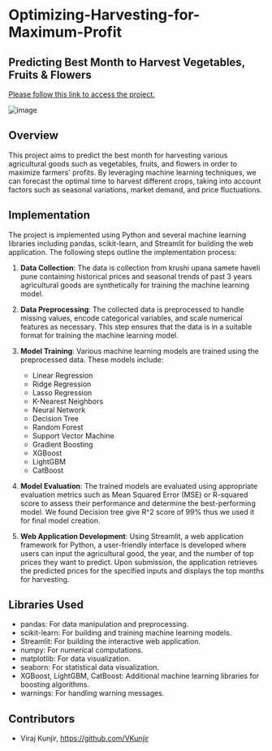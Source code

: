 # Optimizing-Harvesting-for-Maximum-Profit
## Predicting Best Month to Harvest Vegetables, Fruits & Flowers

[Please follow this link to access the project.](https://optimizing-harvesting-for-maximum-profit-3zr7oqsgj7dbmfqkereyk.streamlit.app/)

![image](https://github.com/VKunjir/Optimizing-Harvesting-for-Maximum-Profit/assets/98226339/4b308533-0219-471f-8233-0932f3f02f58)


## Overview
This project aims to predict the best month for harvesting various agricultural goods such as vegetables, fruits, and flowers in order to maximize farmers' profits. By leveraging machine learning techniques, we can forecast the optimal time to harvest different crops, taking into account factors such as seasonal variations, market demand, and price fluctuations.

## Implementation
The project is implemented using Python and several machine learning libraries including pandas, scikit-learn, and Streamlit for building the web application. The following steps outline the implementation process:

1. **Data Collection**: The data is collection from krushi upana samete haveli pune containing historical prices and seasonal trends of past 3 years agricultural goods are synthetically for training the machine learning model.

2. **Data Preprocessing**: The collected data is preprocessed to handle missing values, encode categorical variables, and scale numerical features as necessary. This step ensures that the data is in a suitable format for training the machine learning model.

3. **Model Training**: Various machine learning models are trained using the preprocessed data. These models include:
    - Linear Regression
    - Ridge Regression
    - Lasso Regression
    - K-Nearest Neighbors
    - Neural Network
    - Decision Tree
    - Random Forest
    - Support Vector Machine
    - Gradient Boosting
    - XGBoost
    - LightGBM
    - CatBoost

4. **Model Evaluation**: The trained models are evaluated using appropriate evaluation metrics such as Mean Squared Error (MSE) or R-squared score to assess their performance and determine the best-performing model. We found Decision tree give R^2 score of 99% thus we used it for final model creation.

5. **Web Application Development**: Using Streamlit, a web application framework for Python, a user-friendly interface is developed where users can input the agricultural good, the year, and the number of top prices they want to predict. Upon submission, the application retrieves the predicted prices for the specified inputs and displays the top months for harvesting.


## Libraries Used
- pandas: For data manipulation and preprocessing.
- scikit-learn: For building and training machine learning models.
- Streamlit: For building the interactive web application.
- numpy: For numerical computations.
- matplotlib: For data visualization.
- seaborn: For statistical data visualization.
- XGBoost, LightGBM, CatBoost: Additional machine learning libraries for boosting algorithms.
- warnings: For handling warning messages.

## Contributors
- Viraj Kunjir, https://github.com/VKunjir


